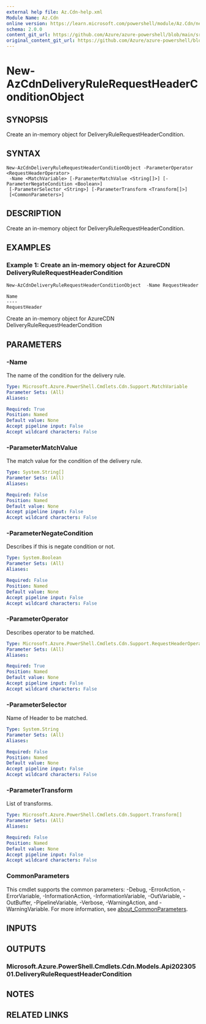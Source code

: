 ```yaml
---
external help file: Az.Cdn-help.xml
Module Name: Az.Cdn
online version: https://learn.microsoft.com/powershell/module/Az.Cdn/new-AzCdnDeliveryRuleRequestHeaderConditionObject
schema: 2.0.0
content_git_url: https://github.com/Azure/azure-powershell/blob/main/src/Cdn/Cdn/help/New-AzCdnDeliveryRuleRequestHeaderConditionObject.md
original_content_git_url: https://github.com/Azure/azure-powershell/blob/main/src/Cdn/Cdn/help/New-AzCdnDeliveryRuleRequestHeaderConditionObject.md
---
```


# New-AzCdnDeliveryRuleRequestHeaderConditionObject

## SYNOPSIS
Create an in-memory object for DeliveryRuleRequestHeaderCondition.

## SYNTAX

```
New-AzCdnDeliveryRuleRequestHeaderConditionObject -ParameterOperator <RequestHeaderOperator>
 -Name <MatchVariable> [-ParameterMatchValue <String[]>] [-ParameterNegateCondition <Boolean>]
 [-ParameterSelector <String>] [-ParameterTransform <Transform[]>]
 [<CommonParameters>]
```

## DESCRIPTION
Create an in-memory object for DeliveryRuleRequestHeaderCondition.

## EXAMPLES

### Example 1: Create an in-memory object for AzureCDN DeliveryRuleRequestHeaderCondition
```powershell
New-AzCdnDeliveryRuleRequestHeaderConditionObject  -Name RequestHeader -ParameterOperator Equal -ParameterSelector test -ParameterMatchValue test -ParameterNegateCondition $False -ParameterTransform Lowercase
```

```output
Name
----
RequestHeader
```

Create an in-memory object for AzureCDN DeliveryRuleRequestHeaderCondition

## PARAMETERS

### -Name
The name of the condition for the delivery rule.

```yaml
Type: Microsoft.Azure.PowerShell.Cmdlets.Cdn.Support.MatchVariable
Parameter Sets: (All)
Aliases:

Required: True
Position: Named
Default value: None
Accept pipeline input: False
Accept wildcard characters: False
```

### -ParameterMatchValue
The match value for the condition of the delivery rule.

```yaml
Type: System.String[]
Parameter Sets: (All)
Aliases:

Required: False
Position: Named
Default value: None
Accept pipeline input: False
Accept wildcard characters: False
```

### -ParameterNegateCondition
Describes if this is negate condition or not.

```yaml
Type: System.Boolean
Parameter Sets: (All)
Aliases:

Required: False
Position: Named
Default value: None
Accept pipeline input: False
Accept wildcard characters: False
```

### -ParameterOperator
Describes operator to be matched.

```yaml
Type: Microsoft.Azure.PowerShell.Cmdlets.Cdn.Support.RequestHeaderOperator
Parameter Sets: (All)
Aliases:

Required: True
Position: Named
Default value: None
Accept pipeline input: False
Accept wildcard characters: False
```

### -ParameterSelector
Name of Header to be matched.

```yaml
Type: System.String
Parameter Sets: (All)
Aliases:

Required: False
Position: Named
Default value: None
Accept pipeline input: False
Accept wildcard characters: False
```

### -ParameterTransform
List of transforms.

```yaml
Type: Microsoft.Azure.PowerShell.Cmdlets.Cdn.Support.Transform[]
Parameter Sets: (All)
Aliases:

Required: False
Position: Named
Default value: None
Accept pipeline input: False
Accept wildcard characters: False
```

### CommonParameters
This cmdlet supports the common parameters: -Debug, -ErrorAction, -ErrorVariable, -InformationAction, -InformationVariable, -OutVariable, -OutBuffer, -PipelineVariable, -Verbose, -WarningAction, and -WarningVariable. For more information, see [about_CommonParameters](http://go.microsoft.com/fwlink/?LinkID=113216).

## INPUTS

## OUTPUTS

### Microsoft.Azure.PowerShell.Cmdlets.Cdn.Models.Api20230501.DeliveryRuleRequestHeaderCondition

## NOTES

## RELATED LINKS

